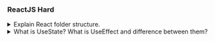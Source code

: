 ### ReactJS Hard

<details>
<summary>Explain React folder structure.</summary>

## React Folder Structure

- If we create react app then run `npx create-react-app <app-name>` command.

<img src="/interview/react-folder-screenshot-1.png" alt="output-1" width="200px" height="200px"/>

<br/>
<br/>

**node_modules:**<br/>
based on the package.json dependencies react will download all the node modules.
`node_modules` means files required for our dependencies or libraries. Those files will be stored inside the node modules. Just after downloading all the node modules we will our react app will create `package-lock.json`

**package.json:**<br/>
Firstly `package.json` file will be created. Our `package.json` file contains named of projects, version of project, author's, reactScripts, dependencies and browserList.

```js showLineNumbers=true
{
"name": "react-app",
"version": "0.1.0",
"private": true,
"dependencies": {
 "@testing-library/jest-dom": "^5.17.0",
 "@testing-library/react": "^13.4.0",
 "@testing-library/user-event": "^13.5.0",
 "react": "^18.2.0",
 "react-dom": "^18.2.0",
 "react-scripts": "5.0.1",
 "web-vitals": "^2.1.4"
},
"scripts": {
 "start": "react-scripts start",
 "build": "react-scripts build",
 "test": "react-scripts test",
 "eject": "react-scripts eject"
},
"eslintConfig": {
 "extends": [
   "react-app",
   "react-app/jest"
 ]
},
"browserslist": {
 "production": [
   ">0.2%",
   "not dead",
   "not op_mini all"
 ],
 "development": [
   "last 1 chrome version",
   "last 1 firefox version",
   "last 1 safari version"
 ]
}
}
```

- `dependencies:`<br/>
  So mainly `dependencies` mean our project which is dependent on npm libraries. So name and version of those libraries will be stored in dependencies objects.
- `Browserlist:`<br/>
  Browserlist means our project will support to specific production level browsers & development level browsers. So for those browsers supported data will be added in browserlist.
- `reactScripts:`<br/>
  Also we have reactScripts. So reactScript help us to write Scripts like `npm start` and all those command So this is all about `package.json`.<br/>

**package-lock.json:** <br/>
In `package-lock.json` file store the locked version of our dependencies & dependencies of our dependencies.

**public folder:** <br/>
After that` public folder` will be created.public folder is entry point to our application. So we can directly access any files from public folder &

- `index.html:` public/index. html is the main HTML file of our app that includes your React code and provides a context for React to render to.

**scr folder:**<br/>

<img src="/interview/react-folder-screenshot-2.png" alt="output-1" width="200px" height="200px"/><br/>

Thier is another folder is `Source(src)`inside the source one `index.js` file will be their

- `index.js:` index.js ia a entry point on the javascript side or the react side. So index.js will be responsible for manipulating index.html inside the public folder & this is how our entire `react folder structure` looks like,
  <br/>

later also we can `customized some folder structure` like for `assets` for `views` for `components`. We can create our folder structure.

<img src="/interview/custom-folder-structure.png" alt="output-1" width="200px" height="200px"/> <br/>

- `assets:` In assets we are store the all images of the project or app.
- `views:` In views folder developer can add single folders like Home, About and in the Home, About folder we create a js and css file like Home.js, Home.css
- `components:` In components we create resuable components folders like Footer, Navbar and in this folders same as views we create a js and css file like Navbar.js, Navbar.css

</details>


<details>
  <summary>What is UseState? What is UseEffect and difference between them?</summary>
  TODO: add answer @Chndrajoytiadil
</details>